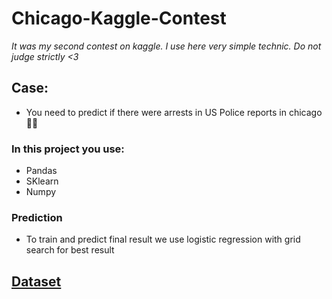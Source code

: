 # Chicago-Kaggle-Contest
*It was my second contest on kaggle. I use here very simple technic. Do not judge strictly <3*
## Case:
- You need to predict if there were arrests in US Police reports in chicago💪🔥
### In this project you use:
- Pandas
- SKlearn
- Numpy
### Prediction
- To train and predict final result we use logistic regression with grid search for best result
## **[Dataset](https://yadi.sk/d/e_qHtNW-cN7N0w)**
